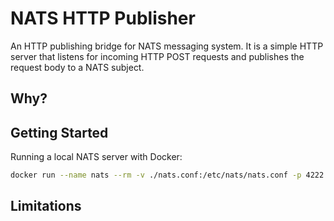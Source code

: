 # NATS HTTP Publisher

An HTTP publishing bridge for NATS messaging system. It is a simple HTTP server that listens for incoming HTTP POST requests and publishes the request body to a NATS subject.

## Why?

## Getting Started

Running a local NATS server with Docker:
```bash
docker run --name nats --rm -v ./nats.conf:/etc/nats/nats.conf -p 4222:4222 -p 8222:8222 nats:latest -c /etc/nats/nats.conf
```

## Limitations

